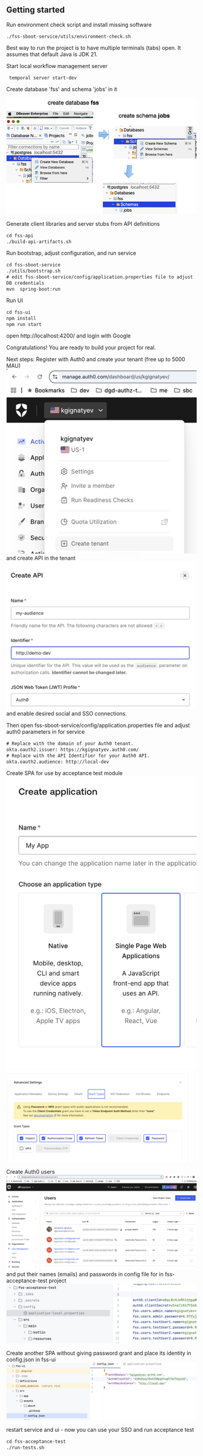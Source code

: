 Getting started
---

Run environment check script and install missing software
```shell
./fss-sboot-service/utils/environment-check.sh
```

Best way to run the project is to have multiple terminals (tabs) open.
It assumes that default Java is JDK 21.

Start local workflow management server
```shell
 temporal server start-dev
```

Create database 'fss' and schema 'jobs' in it

![create-db.png](fss-sboot-service/docs/create-db.png)


Generate client libraries and server stubs from API definitions
```shell
cd fss-api
./build-api-artifacts.sh
```

Run bootstrap, adjust configuration, and run service
```shell
cd fss-sboot-service
./utils/bootstrap.sh
# edit fss-sboot-service/config/application.properties file to adjust DB credentials
mvn  spring-boot:run
```

Run UI
```shell
cd fss-ui
npm install
npm run start
```
open http://localhost:4200/ and login with Google

Congratulations! You are ready to build your project for real.

Next steps:
Register with Auth0 and create your tenant (free up to 5000 MAU)
![auth0-tenant-creation.jpg](fss-sboot-service/docs/auth0-tenant-creation.jpg)
and create API in the tenant
![auth0-api.jpg](fss-sboot-service/docs/auth0-api.jpg)
and enable desired social and SSO connections.

Then open fss-sboot-service/config/application.properties file and 
adjust auth0 parameters in for service
```text
# Replace with the domain of your Auth0 tenant.
okta.oauth2.issuer: https://kgignatyev.auth0.com/
# Replace with the API Identifier for your Auth0 API.
okta.oauth2.audience: http://local-dev

```
Create SPA for use by acceptance test module
![auth0-spa.png](fss-sboot-service/docs/auth0-spa.png)
![auth0-grants.png](fss-sboot-service/docs/auth0-grants.png)

Create Auth0 users 
![auth-users.png](fss-sboot-service/docs/auth-users.png)
and put their names (emails) and passwords in config file
for in fss-acceptance-test project
![acceptance-tests.png](fss-sboot-service/docs/acceptance-tests.png)

Create another SPA without giving password grant and place its identity
in config.json in fss-ui
![ui-config.png](fss-sboot-service/docs/ui-config.png)

restart service and ui - now you can use your SSO and run acceptance test

```shell
cd fss-acceptance-test
./run-tests.sh
```
 







